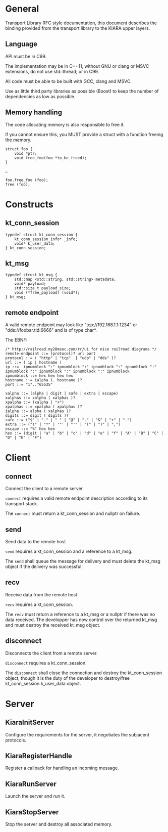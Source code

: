 # General

Transport Library RFC style documentation, this document describes the binding provided from the transport library to the KIARA upper layers.

## Language

API must be in C99.

The implementation may be in C++11, without GNU or clang or MSVC extensions, do not use std::thread; or in C99.

All code must be able to be built with GCC, clang and MSVC.

Use as little third party libraries as possible (Boost) to keep the number of dependencies as low as possible.

## Memory handling

The code allocating memory is also responsible to free it.

If you cannot ensure this, you MUST provide a struct with a function freeing the memory.

```
struct foo {
	void *ptr;
	void free_foo(foo *to_be_freed);
}

…

foo.free_foo (foo);
free (foo);
```

# Constructs

## kt_conn_session

```
typedef struct kt_conn_session {
	kt_conn_session_info* _info;
	void* k_user_data;
} kt_conn_session;
```

## kt_msg

```
typedef struct kt_msg {
	std::map <std::string, std::string> metadata;
	void* payload;
	std::size_t payload_size;
	void (*free_payload) (void*);
} kt_msg;
```

## remote endpoint

A valid remote endpoint may look like "tcp://192.168.1.1:1234" or "dds://foobar.tld:6666" and is of type char*.

The EBNF:

```
/* http://railroad.my28msec.com/rr/ui for nice railroad diagrams */
remote-endpoint ::= (protocol)? url port
protocol ::= ( "http" | "tcp"  | "udp" | "dds" )?
url ::= ( ip | hostname )
ip ::=  ipnumblock ":" ipnumblock ":" ipnumblock ":" ipnumblock ":" ipnumblock ":" ipnumblock ":" ipnumblock ":" ipnumblock
ipnumblock ::= hex hex hex hex
hostname ::= ialpha (. hostname )?
port ::= "1".."65535"

xalpha ::= (alpha | digit | safe | extra | escape)
xalphas ::= xalpha ( xalphas )?
xpalpha ::= (xalpha | "+")
xpalphas ::= xpalpha ( xpalphas )?
ialpha ::= alpha ( xalphas )?
digits ::= digit ( digits )?
safe ::= ("$" | "-" | "_" | "@" | "." | "&" | "+" | "-")
extra ::= ("!" | "*" | '"' | "'" | "(" | ")" | ",")
escape ::= "%" hex hex
hex ::= (digit | "a" | "b" | "c" | "d" | "e" | "f" | "A" | "B" | "C" | "D" | "E" | "F")

```

# Client

## connect

Connect the client to a remote server

`connect` requires a valid remote endpoint description according to its transport stack.

The `connect` must return a kt_conn_session and nullptr on failure.

## send

Send data to the remote host

`send` requires a kt_conn_session and a reference to a kt_msg.

The `send` shall queue the message for delivery and must delete the kt_msg object if the delivery was successful.

## recv

Receive data from the remote host

`recv` requires a kt_conn_session.

The `recv` must return a reference to a kt_msg or a nullptr if there was no data received. The developper has now control over the returned kt_msg and must destroy the received kt_msg object.

## disconnect

Disconnects the client from a remote server.

`disconnect` requires a kt_conn_session.

The `disconnect` shall close the connection and destroy the kt_conn_session object, though it is the duty of the developer to destroy/free kt_conn_session.k_user_data object.

# Server

## KiaraInitServer

Configure the requirements for the server, it negotiates the subjacent protocols.

## KiaraRegisterHandle

Register a callback for handling an incoming message.

## KiaraRunServer

Launch the server and run it.

## KiaraStopServer

Stop the server and destroy all associated memory.